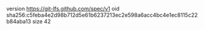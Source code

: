 version https://git-lfs.github.com/spec/v1
oid sha256:c5feba4e2d98b712d5e61b6237213ec2e598a6acc4bc4e1ec8115c22b84aba13
size 42
